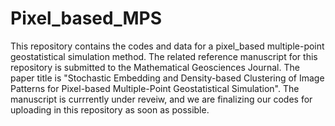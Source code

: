 # Pixel_based_MPS
This repository contains the codes and data for a pixel_based multiple-point geostatistical simulation method.
The related reference manuscript for this repository is submitted to the Mathematical Geosciences Journal.
The paper title is "Stochastic Embedding and Density-based Clustering of Image Patterns for Pixel-based Multiple-Point Geostatistical Simulation".
The manuscript is currrently under reveiw, and we are finalizing our codes for uploading in this repository as soon as possible.
